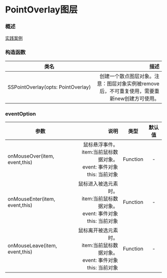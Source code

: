 # PointOverlay图层

### 概述

[实践案例](https://competent-morse-8518a5.netlify.com/examples/PointOverlay01.html ':include :type=iframe width=100% height=600px')

### 构造函数

| 类名        | 描述   |
| --------   | -----:  |
| SSPointOverlay(opts: PointOverlay)     | 创建一个散点图层对象。注意：图层对象实例被remove后，不可重复使用，需要重新new创建方可使用。 |

### eventOption

| 参数        | 说明   |  类型  |  默认值  |
| --------   | -----:  | :----:  | :----:  |
| onMouseOver(item, event,this)   | 鼠标悬浮事件。 <br> item:当前鼠标数据对象。 <br>event: 事件对象<br> this: 当前对象 |   Function    |     -     |
| onMouseEnter(item, event,this)   | 鼠标进入被选元素时。 <br> item:当前鼠标数据对象。 <br>event: 事件对象<br> this: 当前对象 |   Function    |     -     |
| onMouseLeave(item, event,this)    | 鼠标离开被选元素时。 <br> item:当前鼠标数据对象。 <br>event: 事件对象<br> this: 当前对象 |   Function    |     -     |